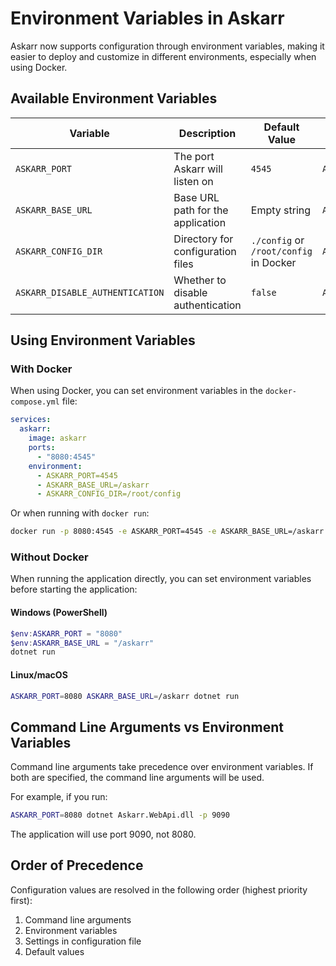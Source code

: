 # Environment Variables in Askarr

Askarr now supports configuration through environment variables, making it easier to deploy and customize in different environments, especially when using Docker.

## Available Environment Variables

| Variable | Description | Default Value | Example |
|----------|-------------|---------------|---------|
| `ASKARR_PORT` | The port Askarr will listen on | `4545` | `ASKARR_PORT=8080` |
| `ASKARR_BASE_URL` | Base URL path for the application | Empty string | `ASKARR_BASE_URL=/askarr` |
| `ASKARR_CONFIG_DIR` | Directory for configuration files | `./config` or `/root/config` in Docker | `ASKARR_CONFIG_DIR=/app/config` |
| `ASKARR_DISABLE_AUTHENTICATION` | Whether to disable authentication | `false` | `ASKARR_DISABLE_AUTHENTICATION=true` |

## Using Environment Variables

### With Docker

When using Docker, you can set environment variables in the `docker-compose.yml` file:

```yaml
services:
  askarr:
    image: askarr
    ports:
      - "8080:4545"
    environment:
      - ASKARR_PORT=4545
      - ASKARR_BASE_URL=/askarr
      - ASKARR_CONFIG_DIR=/root/config
```

Or when running with `docker run`:

```bash
docker run -p 8080:4545 -e ASKARR_PORT=4545 -e ASKARR_BASE_URL=/askarr -v ./config:/root/config askarr
```

### Without Docker

When running the application directly, you can set environment variables before starting the application:

#### Windows (PowerShell)

```powershell
$env:ASKARR_PORT = "8080"
$env:ASKARR_BASE_URL = "/askarr"
dotnet run
```

#### Linux/macOS

```bash
ASKARR_PORT=8080 ASKARR_BASE_URL=/askarr dotnet run
```

## Command Line Arguments vs Environment Variables

Command line arguments take precedence over environment variables. If both are specified, the command line arguments will be used.

For example, if you run:

```bash
ASKARR_PORT=8080 dotnet Askarr.WebApi.dll -p 9090
```

The application will use port 9090, not 8080.

## Order of Precedence

Configuration values are resolved in the following order (highest priority first):

1. Command line arguments
2. Environment variables
3. Settings in configuration file
4. Default values 